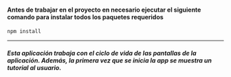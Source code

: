 #### Antes de trabajar en el proyecto en necesario ejecutar el siguiente comando para instalar todos los paquetes requeridos

```npm install```

***

##### Esta aplicación trabaja con el ciclo de vida de las pantallas de la aplicación. Además, la primera vez que se inicia la app se muestra un tutorial al usuario. 